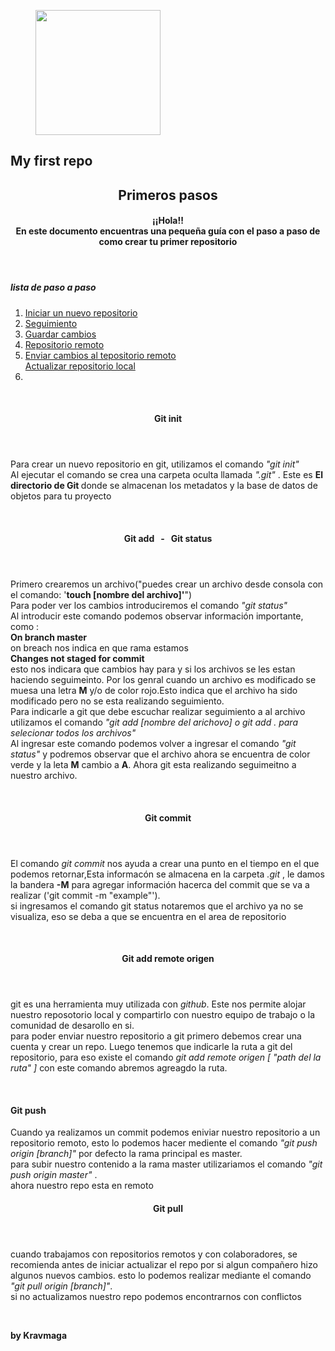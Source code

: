 <figure>
    <img src = "https://img.icons8.com/3d-fluency/344/github.png"  height = 200px width= 200px>
</figure>

<section>
    <h1>
    <strong>
        My first repo
    </strong>
    </h1>
</section>

<section>
    <article>
    <header>
     <h2>
        <strong>
            Primeros pasos
        </strong>
     </h2>
        <h4>
        <header>
        ¡¡Hola!!<br> 
            En este documento encuentras una pequeña guía con el paso a paso de como crear tu primer repositorio 
        </h4>
     </header>
     <nav>
       <h5>
        lista de paso a paso
       </h5>
       <ol>
        <li>
           <a href="#container-git-init">Iniciar un nuevo repositorio</a>
        </li>
        <li>
            <a href="#container-git-add">Seguimiento</a>
        </li>
        <li>
            <a href="#container-git-commit">Guardar cambios</a>
        </li>
        <li>
          <a href="#container-git-init">Repositorio remoto</a>
        </li>
        <li>  <a href="#container-git-init"> Enviar cambios al tepositorio remoto</a>
        </li>
         <a href="#container-git-init">Actualizar repositorio local</a>
        <li>
        </li>
       </ol>
     </nav>
    </article>
    <br>
    <section>
     <article id="container-git-init">
     <header>
        <h4>
        <strong>
            Git init
        </strong>
        </h4>
     </header>
     <footer>
        <p>
        Para crear un nuevo repositorio en git, utilizamos el comando <em>"git  init" </em>
        </br>
        Al ejecutar el comando se crea una carpeta oculta  llamada <em>".git"</em> . Este es <strong>El directorio de Git </strong>  donde se almacenan los metadatos y la base de datos de objetos para tu proyecto
     </footer>
     </article>
     </br>
     <article id ="container-git-add">
     <header>
        <h4>
         <strong>
            Git add  &nbsp - &nbsp Git status
         </strong>
        </h4>
     </header>
    <footer>
        <p>
            Primero crearemos un archivo("puedes crear un archivo desde consola con el comando: '<strong>touch [nombre del archivo]'</strong>")
            </br>
            Para poder ver los cambios introduciremos el comando  <em>"git status"</em>
            </br>
            Al introducir este comando podemos observar  información importante, como :
            </br>
            <strong>On branch master</strong> 
            </br>
            on breach nos indica en que rama estamos
            </br>
           <strong> Changes not staged for commit
        </strong>
        </br>
        esto nos indicara que cambios hay para y si los archivos se les estan haciendo seguimeinto. Por los genral cuando un archivo es modificado  se muesa una letra <strong>M</strong> y/o de color rojo.Esto indica que el archivo ha sido modificado pero no se esta realizando seguimiento.
        </br>
        Para indicarle a git que debe escuchar realizar seguimiento a al archivo utilizamos el comando <em>"git add [nombre del arichovo] o git add . para selecionar todos los archivos"</em>
        </br>
        Al ingresar este comando podemos volver a ingresar el  comando <em>"git status"</em> y podremos observar que el archivo ahora se encuentra de color verde y la leta <strong>M</strong> cambio a <strong>A</strong>. Ahora git esta realizando seguimeitno a nuestro archivo.  
        </p>
    </footer>
     </article>
    </section>
    </br>
    <section>
        <article id = container-git-commit>
        <header>
            <h4>
                <strong> Git commit
                </strong>
            </h4>
        </header>
        <footer>
            <p>
                El comando <em>git commit</em> nos ayuda a crear una punto en el tiempo en el que podemos retornar,Esta informacón se almacena en la carpeta
                <em>
                .git
                </em>, le damos la bandera <strong>
                -M</strong> para agregar información hacerca del commit que se va a realizar
                ('git commit -m "example"').
                </br>
                si ingresamos el comando git status notaremos que el archivo ya no se visualiza, eso se deba a que se encuentra en el area de repositorio
            </p>
            </footer>
        </article>
        </br>
        <article>
            <header>
            <h4> 
                <strong>
                    Git add remote origen
                </strong>
             </h4>
            </header>
            <footer>
            <p> git es una herramienta muy utilizada con <em>github</em>. Este nos permite alojar nuestro reposotorio local y compartirlo con nuestro equipo de trabajo o la comunidad de desarollo en si.
            <br>
            para poder enviar nuestro repositorio a git primero debemos crear una cuenta y crear un repo. Luego tenemos que indicarle la ruta a git del repositorio, para eso existe el comando 
            <em>
                git add remote origen [ "path del la ruta" ]
            </em>
            con este comando abremos agreagdo la ruta.
            </p>
            </footer>
        </article>
        </br>
        <article>
            <hearder>
                <h4>
                    <strong>
                    Git push 
                    </strong>
                </h4>
            </hearder>
            <footer>
            <p>
                Cuando ya realizamos un commit podemos eniviar nuestro repositorio a un repositorio remoto, esto lo podemos hacer mediente el comando 
                <em>
                    "git push origin [branch]"
                </em>
                por defecto la rama principal es master.
                </br>
                para subir nuestro contenido a la rama master utilizariamos el comando  <em>
                    "git push origin master"
                </em>.
                </br>
                ahora nuestro repo esta en remoto
            </p>
            </footer>
        </article>
        <article>
            <header>
                <h4>
                <strong>
                Git pull
                </strong>
                </h4>
            </header>
            <footer>
            <p>
            cuando trabajamos con repositorios remotos y con colaboradores, se recomienda antes de iniciar actualizar el repo por si algun compañero hizo algunos nuevos cambios.
            esto lo podemos realizar mediante el comando <em> "git pull origin [branch]"</em>.
            </br>
            si no actualizamos nuestro repo podemos encontrarnos con conflictos
            </p>
            </footer>
        </article>
    </section>
    </br>
    <footer>
        <p>
         <strong>by Kravmaga</strong> 
        </p>
    </footer>
</section>
